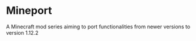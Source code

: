 # Mineport
A Minecraft mod series aiming to port functionalities from newer versions to version 1.12.2
